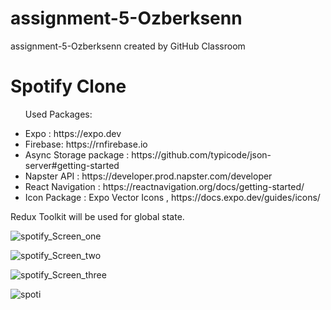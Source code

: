 # assignment-5-Ozberksenn
assignment-5-Ozberksenn created by GitHub Classroom

<h1>Spotify Clone</h1>

 <ul>
    <p>Used Packages:</p>
    <li>Expo : https://expo.dev</li>
    <li>Firebase: https://rnfirebase.io </li>
    <li>Async Storage package : https://github.com/typicode/json-server#getting-started </li>
    <li>Napster API : https://developer.prod.napster.com/developer </li>
    <li>React Navigation : https://reactnavigation.org/docs/getting-started/</li>
    <li>Icon Package : Expo Vector Icons , https://docs.expo.dev/guides/icons/</li>
  </ul>
  <p>Redux Toolkit will be used for global state.</p>


![spotify_Screen_one](https://user-images.githubusercontent.com/96706849/190711693-3cf6b75a-e16c-47e5-a96a-21feec80c72d.png)

![spotify_Screen_two](https://user-images.githubusercontent.com/96706849/190711635-5ccece3e-8791-43ee-8bfc-94e6432e963c.png)

![spotify_Screen_three](https://user-images.githubusercontent.com/96706849/190711394-f7de093e-23cd-40a4-806d-4c65b89463c3.png)

![spoti](https://user-images.githubusercontent.com/96706849/190711575-b7cbb95f-cd22-4df3-a434-9f3e5aeea328.gif)

